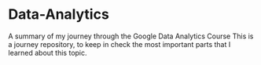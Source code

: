 # Data-Analytics
A summary of my journey through the Google Data Analytics Course
This is a journey repository, to keep in check the most important parts that I learned about this topic.
